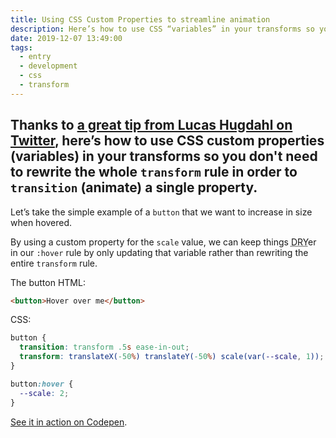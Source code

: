 ```yaml
---
title: Using CSS Custom Properties to streamline animation
description: Here’s how to use CSS “variables” in your transforms so you don't need to rewrite the whole transform rule in order to transition a single property
date: 2019-12-07 13:49:00
tags:
  - entry
  - development
  - css
  - transform
---
```

Thanks to [a great tip from Lucas Hugdahl on Twitter](https://twitter.com/LucasHugdahl/status/1190438217482264576), here’s how to use CSS custom properties (variables) in your transforms so you don't need to rewrite the whole `transform` rule in order to `transition` (animate) a single property.
---

Let’s take the simple example of a `button` that we want to increase in size when hovered.

By using a custom property for the `scale` value, we can keep things <abbr title="Don’t Repeat Yourself">DRY</abbr>er in our `:hover` rule by only updating that variable rather than rewriting the entire `transform` rule.

The button HTML: 

``` html
<button>Hover over me</button>
```

CSS:

``` css
button {
  transition: transform .5s ease-in-out;
  transform: translateX(-50%) translateY(-50%) scale(var(--scale, 1));
}

button:hover {
  --scale: 2;
}
```

[See it in action on Codepen](https://codepen.io/fuzzylogicx/pen/PowPRwK).

